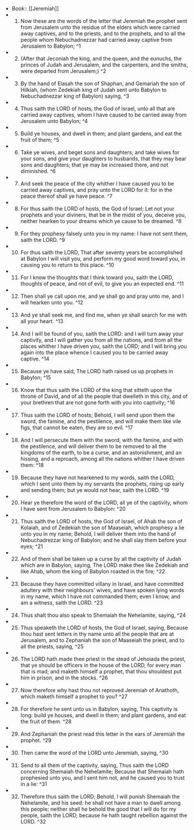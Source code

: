 - Book:: [[Jeremiah]]
- 1. Now these are the words of the letter that Jeremiah the prophet sent from Jerusalem unto the residue of the elders which were carried away captives, and to the priests, and to the prophets, and to all the people whom Nebuchadnezzar had carried away captive from Jerusalem to Babylon; ^1
- 2. (After that Jeconiah the king, and the queen, and the eunuchs, the princes of Judah and Jerusalem, and the carpenters, and the smiths, were departed from Jerusalem;) ^2
- 3. By the hand of Elasah the son of Shaphan, and Gemariah the son of Hilkiah, (whom Zedekiah king of Judah sent unto Babylon to Nebuchadnezzar king of Babylon) saying, ^3
- 4. Thus saith the LORD of hosts, the God of Israel, unto all that are carried away captives, whom I have caused to be carried away from Jerusalem unto Babylon; ^4
- 5. Build ye houses, and dwell in them; and plant gardens, and eat the fruit of them; ^5
- 6. Take ye wives, and beget sons and daughters; and take wives for your sons, and give your daughters to husbands, that they may bear sons and daughters; that ye may be increased there, and not diminished. ^6
- 7. And seek the peace of the city whither I have caused you to be carried away captives, and pray unto the LORD for it: for in the peace thereof shall ye have peace. ^7
- 8. For thus saith the LORD of hosts, the God of Israel; Let not your prophets and your diviners, that be in the midst of you, deceive you, neither hearken to your dreams which ye cause to be dreamed. ^8
- 9. For they prophesy falsely unto you in my name: I have not sent them, saith the LORD. ^9
- 10. For thus saith the LORD, That after seventy years be accomplished at Babylon I will visit you, and perform my good word toward you, in causing you to return to this place. ^10
- 11. For I know the thoughts that I think toward you, saith the LORD, thoughts of peace, and not of evil, to give you an expected end. ^11
- 12. Then shall ye call upon me, and ye shall go and pray unto me, and I will hearken unto you. ^12
- 13. And ye shall seek me, and find me, when ye shall search for me with all your heart. ^13
- 14. And I will be found of you, saith the LORD: and I will turn away your captivity, and I will gather you from all the nations, and from all the places whither I have driven you, saith the LORD; and I will bring you again into the place whence I caused you to be carried away captive. ^14
- 15. Because ye have said, The LORD hath raised us up prophets in Babylon; ^15
- 16. Know that thus saith the LORD of the king that sitteth upon the throne of David, and of all the people that dwelleth in this city, and of your brethren that are not gone forth with you into captivity; ^16
- 17. Thus saith the LORD of hosts; Behold, I will send upon them the sword, the famine, and the pestilence, and will make them like vile figs, that cannot be eaten, they are so evil. ^17
- 18. And I will persecute them with the sword, with the famine, and with the pestilence, and will deliver them to be removed to all the kingdoms of the earth, to be a curse, and an astonishment, and an hissing, and a reproach, among all the nations whither I have driven them: ^18
- 19. Because they have not hearkened to my words, saith the LORD, which I sent unto them by my servants the prophets, rising up early and sending them; but ye would not hear, saith the LORD. ^19
- 20. Hear ye therefore the word of the LORD, all ye of the captivity, whom I have sent from Jerusalem to Babylon: ^20
- 21. Thus saith the LORD of hosts, the God of Israel, of Ahab the son of Kolaiah, and of Zedekiah the son of Maaseiah, which prophesy a lie unto you in my name; Behold, I will deliver them into the hand of Nebuchadrezzar king of Babylon; and he shall slay them before your eyes; ^21
- 22. And of them shall be taken up a curse by all the captivity of Judah which are in Babylon, saying, The LORD make thee like Zedekiah and like Ahab, whom the king of Babylon roasted in the fire; ^22
- 23. Because they have committed villany in Israel, and have committed adultery with their neighbours' wives, and have spoken lying words in my name, which I have not commanded them; even I know, and am a witness, saith the LORD. ^23
- 24. Thus shalt thou also speak to Shemaiah the Nehelamite, saying, ^24
- 25. Thus speaketh the LORD of hosts, the God of Israel, saying, Because thou hast sent letters in thy name unto all the people that are at Jerusalem, and to Zephaniah the son of Maaseiah the priest, and to all the priests, saying, ^25
- 26. The LORD hath made thee priest in the stead of Jehoiada the priest, that ye should be officers in the house of the LORD, for every man that is mad, and maketh himself a prophet, that thou shouldest put him in prison, and in the stocks. ^26
- 27. Now therefore why hast thou not reproved Jeremiah of Anathoth, which maketh himself a prophet to you? ^27
- 28. For therefore he sent unto us in Babylon, saying, This captivity is long: build ye houses, and dwell in them; and plant gardens, and eat the fruit of them. ^28
- 29. And Zephaniah the priest read this letter in the ears of Jeremiah the prophet. ^29
- 30. Then came the word of the LORD unto Jeremiah, saying, ^30
- 31. Send to all them of the captivity, saying, Thus saith the LORD concerning Shemaiah the Nehelamite; Because that Shemaiah hath prophesied unto you, and I sent him not, and he caused you to trust in a lie: ^31
- 32. Therefore thus saith the LORD; Behold, I will punish Shemaiah the Nehelamite, and his seed: he shall not have a man to dwell among this people; neither shall he behold the good that I will do for my people, saith the LORD; because he hath taught rebellion against the LORD. ^32
